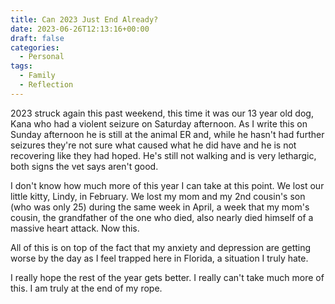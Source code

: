```yaml
---
title: Can 2023 Just End Already?
date: 2023-06-26T12:13:16+00:00
draft: false
categories:
  - Personal
tags:
  - Family
  - Reflection
---
```


2023 struck again this past weekend, this time it was our 13 year old dog, Kana who had a violent seizure on Saturday afternoon. As I write this on Sunday afternoon he is still at the animal ER and, while he hasn't had further seizures they're not sure what caused what he did have and he is not recovering like they had hoped. He's still not walking and is very lethargic, both signs the vet says aren't good.

I don't know how much more of this year I can take at this point. We lost our little kitty, Lindy, in February. We lost my mom and my 2nd cousin's son (who was only 25) during the same week in April, a week that my mom's cousin, the grandfather of the one who died, also nearly died himself of a massive heart attack. Now this.

All of this is on top of the fact that my anxiety and depression are getting worse by the day as I feel trapped here in Florida, a situation I truly hate.

I really hope the rest of the year gets better. I really can't take much more of this. I am truly at the end of my rope.